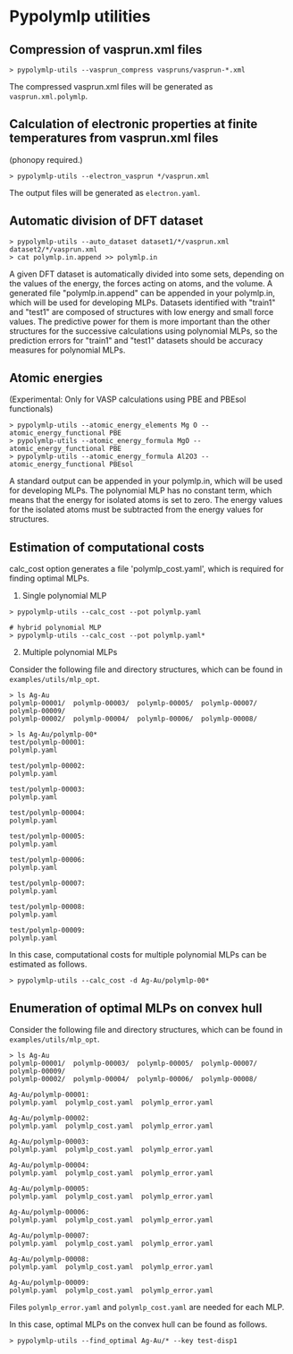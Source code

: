 # Pypolymlp utilities

## Compression of vasprun.xml files

```shell
> pypolymlp-utils --vasprun_compress vaspruns/vasprun-*.xml
```
The compressed vasprun.xml files will be generated as `vasprun.xml.polymlp`.


## Calculation of electronic properties at finite temperatures from vasprun.xml files
(phonopy required.)
```shell
> pypolymlp-utils --electron_vasprun */vasprun.xml
```
The output files will be generated as `electron.yaml`.


## Automatic division of DFT dataset

```shell
> pypolymlp-utils --auto_dataset dataset1/*/vasprun.xml dataset2/*/vasprun.xml
> cat polymlp.in.append >> polymlp.in
```
A given DFT dataset is automatically divided into some sets, depending on the values of the energy, the forces acting on atoms, and the volume.
A generated file "polymlp.in.append" can be appended in your polymlp.in, which will be used for developing MLPs.
Datasets identified with "train1" and "test1" are composed of structures with low energy and small force values.
The predictive power for them is more important than the other structures for the successive calculations using polynomial MLPs, so the prediction errors for "train1" and "test1" datasets should be accuracy measures for polynomial MLPs.

## Atomic energies
(Experimental: Only for VASP calculations using PBE and PBEsol functionals)

```shell
> pypolymlp-utils --atomic_energy_elements Mg O --atomic_energy_functional PBE
> pypolymlp-utils --atomic_energy_formula MgO --atomic_energy_functional PBE
> pypolymlp-utils --atomic_energy_formula Al2O3 --atomic_energy_functional PBEsol
```

A standard output can be appended in your polymlp.in, which will be used for developing MLPs.
The polynomial MLP has no constant term, which means that the energy for isolated atoms is set to zero.
The energy values for the isolated atoms must be subtracted from the energy values for structures.

## Estimation of computational costs

calc_cost option generates a file 'polymlp_cost.yaml', which is required for finding optimal MLPs.

1. Single polynomial MLP

```shell
> pypolymlp-utils --calc_cost --pot polymlp.yaml

# hybrid polynomial MLP
> pypolymlp-utils --calc_cost --pot polymlp.yaml*
```

2. Multiple polynomial MLPs

Consider the following file and directory structures, which can be found in `examples/utils/mlp_opt`.

```shell
> ls Ag-Au
polymlp-00001/  polymlp-00003/  polymlp-00005/  polymlp-00007/  polymlp-00009/
polymlp-00002/  polymlp-00004/  polymlp-00006/  polymlp-00008/

> ls Ag-Au/polymlp-00*
test/polymlp-00001:
polymlp.yaml

test/polymlp-00002:
polymlp.yaml

test/polymlp-00003:
polymlp.yaml

test/polymlp-00004:
polymlp.yaml

test/polymlp-00005:
polymlp.yaml

test/polymlp-00006:
polymlp.yaml

test/polymlp-00007:
polymlp.yaml

test/polymlp-00008:
polymlp.yaml

test/polymlp-00009:
polymlp.yaml
```

In this case, computational costs for multiple polynomial MLPs can be estimated as follows.
```shell
> pypolymlp-utils --calc_cost -d Ag-Au/polymlp-00*
```

## Enumeration of optimal MLPs on convex hull
Consider the following file and directory structures, which can be found in `examples/utils/mlp_opt`.

```shell
> ls Ag-Au
polymlp-00001/  polymlp-00003/  polymlp-00005/  polymlp-00007/  polymlp-00009/
polymlp-00002/  polymlp-00004/  polymlp-00006/  polymlp-00008/

Ag-Au/polymlp-00001:
polymlp.yaml  polymlp_cost.yaml  polymlp_error.yaml

Ag-Au/polymlp-00002:
polymlp.yaml  polymlp_cost.yaml  polymlp_error.yaml

Ag-Au/polymlp-00003:
polymlp.yaml  polymlp_cost.yaml  polymlp_error.yaml

Ag-Au/polymlp-00004:
polymlp.yaml  polymlp_cost.yaml  polymlp_error.yaml

Ag-Au/polymlp-00005:
polymlp.yaml  polymlp_cost.yaml  polymlp_error.yaml

Ag-Au/polymlp-00006:
polymlp.yaml  polymlp_cost.yaml  polymlp_error.yaml

Ag-Au/polymlp-00007:
polymlp.yaml  polymlp_cost.yaml  polymlp_error.yaml

Ag-Au/polymlp-00008:
polymlp.yaml  polymlp_cost.yaml  polymlp_error.yaml

Ag-Au/polymlp-00009:
polymlp.yaml  polymlp_cost.yaml  polymlp_error.yaml
```
Files `polymlp_error.yaml` and `polymlp_cost.yaml` are needed for each MLP.

In this case, optimal MLPs on the convex hull can be found as follows.
```shell
> pypolymlp-utils --find_optimal Ag-Au/* --key test-disp1
```
